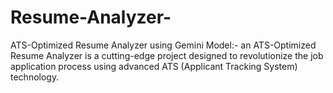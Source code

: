 # Resume-Analyzer-
ATS-Optimized Resume Analyzer using Gemini Model:- an ATS-Optimized Resume Analyzer is a cutting-edge project designed to revolutionize the job application process using advanced ATS (Applicant Tracking System) technology. 
